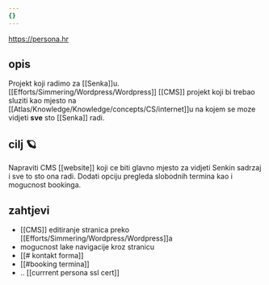 ```yaml
---
{}
---
```

https://persona.hr

## opis

Projekt koji radimo za [[Senka]]u.
[[Efforts/Simmering/Wordpress/Wordpress]] [[CMS]] projekt koji bi trebao sluziti kao mjesto na [[Atlas/Knowledge/Knowledge/concepts/CS/internet]]u na kojem se moze vidjeti **sve** sto [[Senka]] radi.

## cilj 🪐

Napraviti CMS [[website]] koji ce biti glavno mjesto za vidjeti Senkin sadrzaj i sve to sto ona radi.
Dodati opciju pregleda slobodnih termina kao i mogucnost bookinga.

## zahtjevi

- [[CMS]] editiranje stranica preko [[Efforts/Simmering/Wordpress/Wordpress]]a
- mogucnost lake navigacije kroz stranicu
- [[# kontakt forma]]
- [[#booking termina]]
- ..
[[currrent persona ssl cert]]